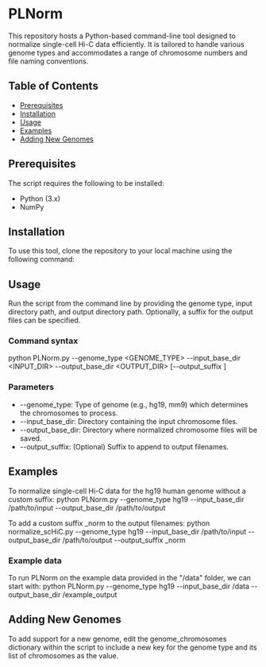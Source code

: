 # PLNorm
This repository hosts a Python-based command-line tool designed to normalize single-cell Hi-C data efficiently. It is tailored to handle various genome types and accommodates a range of chromosome numbers and file naming conventions.

## Table of Contents
- [Prerequisites](#prerequisites)
- [Installation](#installation)
- [Usage](#usage)
- [Examples](#examples)
- [Adding New Genomes](#adding-new-genomes)

## Prerequisites

The script requires the following to be installed:
- Python (3.x)
- NumPy

## Installation
To use this tool, clone the repository to your local machine using the following command:

## Usage
Run the script from the command line by providing the genome type, input directory path, and output directory path. Optionally, a suffix for the output files can be specified.

### Command syntax
python PLNorm.py --genome_type <GENOME_TYPE> --input_base_dir <INPUT_DIR> --output_base_dir <OUTPUT_DIR> [--output_suffix <SUFFIX>]

### Parameters
- --genome_type: Type of genome (e.g., hg19, mm9) which determines the chromosomes to process.
- --input_base_dir: Directory containing the input chromosome files.
- --output_base_dir: Directory where normalized chromosome files will be saved.
- --output_suffix: (Optional) Suffix to append to output filenames.

## Examples
To normalize single-cell Hi-C data for the hg19 human genome without a custom suffix:
python PLNorm.py --genome_type hg19 --input_base_dir /path/to/input --output_base_dir /path/to/output

To add a custom suffix _norm to the output filenames:
python normalize_scHiC.py --genome_type hg19 --input_base_dir /path/to/input --output_base_dir /path/to/output --output_suffix _norm

### Example data
To run PLNorm on the example data provided in the "/data" folder, we can start with:
python PLNorm.py --genome_type hg19 --input_base_dir /data --output_base_dir /example_output

## Adding New Genomes
To add support for a new genome, edit the genome_chromosomes dictionary within the script to include a new key for the genome type and its list of chromosomes as the value.

